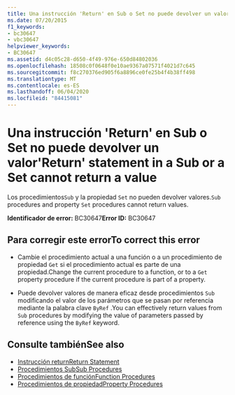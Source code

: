 ```yaml
---
title: Una instrucción 'Return' en Sub o Set no puede devolver un valor
ms.date: 07/20/2015
f1_keywords:
- bc30647
- vbc30647
helpviewer_keywords:
- BC30647
ms.assetid: d4c05c28-d650-4f49-976e-650d84802036
ms.openlocfilehash: 18508c0f0648f0e10ae9367a07571f4021d7c645
ms.sourcegitcommit: f8c270376ed905f6a8896ce0fe25b4f4b38ff498
ms.translationtype: MT
ms.contentlocale: es-ES
ms.lasthandoff: 06/04/2020
ms.locfileid: "84415081"
---
```

# <a name="return-statement-in-a-sub-or-a-set-cannot-return-a-value"></a><span data-ttu-id="c2f95-102">Una instrucción 'Return' en Sub o Set no puede devolver un valor</span><span class="sxs-lookup"><span data-stu-id="c2f95-102">'Return' statement in a Sub or a Set cannot return a value</span></span>
<span data-ttu-id="c2f95-103">Los procedimientos`Sub` y la propiedad `Set` no pueden devolver valores.</span><span class="sxs-lookup"><span data-stu-id="c2f95-103">`Sub` procedures and property `Set` procedures cannot return values.</span></span>  
  
 <span data-ttu-id="c2f95-104">**Identificador de error:** BC30647</span><span class="sxs-lookup"><span data-stu-id="c2f95-104">**Error ID:** BC30647</span></span>  
  
## <a name="to-correct-this-error"></a><span data-ttu-id="c2f95-105">Para corregir este error</span><span class="sxs-lookup"><span data-stu-id="c2f95-105">To correct this error</span></span>  
  
- <span data-ttu-id="c2f95-106">Cambie el procedimiento actual a una función o a un procedimiento de propiedad `Get` si el procedimiento actual es parte de una propiedad.</span><span class="sxs-lookup"><span data-stu-id="c2f95-106">Change the current procedure to a function, or to a `Get` property procedure if the current procedure is part of a property.</span></span>  
  
- <span data-ttu-id="c2f95-107">Puede devolver valores de manera eficaz desde procedimientos `Sub` modificando el valor de los parámetros que se pasan por referencia mediante la palabra clave `ByRef` .</span><span class="sxs-lookup"><span data-stu-id="c2f95-107">You can effectively return values from `Sub` procedures by modifying the value of parameters passed by reference using the `ByRef` keyword.</span></span>  
  
## <a name="see-also"></a><span data-ttu-id="c2f95-108">Consulte también</span><span class="sxs-lookup"><span data-stu-id="c2f95-108">See also</span></span>

- [<span data-ttu-id="c2f95-109">Instrucción return</span><span class="sxs-lookup"><span data-stu-id="c2f95-109">Return Statement</span></span>](../language-reference/statements/return-statement.md)
- [<span data-ttu-id="c2f95-110">Procedimientos Sub</span><span class="sxs-lookup"><span data-stu-id="c2f95-110">Sub Procedures</span></span>](../programming-guide/language-features/procedures/sub-procedures.md)
- [<span data-ttu-id="c2f95-111">Procedimientos de función</span><span class="sxs-lookup"><span data-stu-id="c2f95-111">Function Procedures</span></span>](../programming-guide/language-features/procedures/function-procedures.md)
- [<span data-ttu-id="c2f95-112">Procedimientos de propiedad</span><span class="sxs-lookup"><span data-stu-id="c2f95-112">Property Procedures</span></span>](../programming-guide/language-features/procedures/property-procedures.md)
